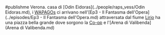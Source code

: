 #publishme 
Verona. casa di [Odin Eidoras](../people/raps_vess/Odin Eidoras.md), i [WAPAGOs](../people/wapagos/WAPAGOs.md) ci arrivano nell'[Ep3 - Il Fantasma dell'Opera](../episodes/Ep3 - Il Fantasma dell'Opera.md)
attraversata dal fiume [Lirio](Lirio.md) 
ha una piazza bella grande dove sorgono la [Co-op](../people/minor_npcs/Co-op.md) e l'[Arena di Valibenda](Arena di Valibenda.md)